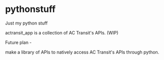 # pythonstuff

Just my python stuff

actransit_app is a collection of AC Transit's APIs. (WIP)

Future plan - 

make a library of APIs to natively access AC Transit's APIs through python.
